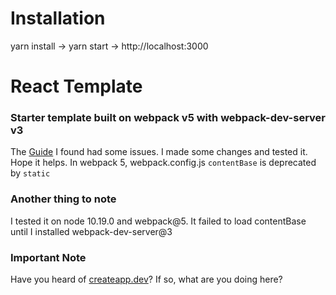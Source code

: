 # Installation
yarn install -> yarn start -> http://localhost:3000

# React Template
### Starter template built on webpack v5 with webpack-dev-server v3
The [Guide](https://medium.com/edonec/how-to-create-a-react-app-without-create-react-app-aa0b5adba4cd) I found had some issues. I made some changes and tested it. Hope it helps. In webpack 5, webpack.config.js `contentBase` is deprecated by `static`

### Another thing to note
I tested it on node 10.19.0 and webpack@5. It failed to load contentBase until I installed webpack-dev-server@3

### Important Note
Have you heard of [createapp.dev](https://createapp.dev)? If so, what are you doing here?
